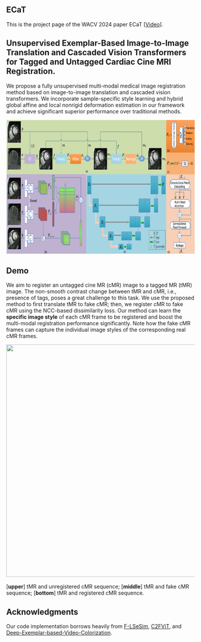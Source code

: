 ## ECaT
This is the project page of the WACV 2024 paper ECaT [[Video](https://youtu.be/TAkiciKl9N4)].

## Unsupervised Exemplar-Based Image-to-Image Translation and Cascaded Vision Transformers for Tagged and Untagged Cardiac Cine MRI Registration.
We propose a fully unsupervised multi-modal medical image registration method based on image-to-image translation and cascaded vision transformers. We incorporate sample-specific style learning and hybrid global affine and local nonrigid deformation estimation in our framework and achieve significant superior performance over traditional methods.
<div align=center><img width="820" height="358" src="https://github.com/DeepTag/ECaT/blob/main/ecat.png"/></div>

## Demo
We aim to register an untagged cine MR (cMR) image to a tagged MR (tMR) image. The non-smooth contrast change between tMR and cMR, i.e., presence of tags, poses a great challenge to this task. We use the proposed method to first translate tMR to fake cMR; then, we register cMR to fake cMR using the NCC-based dissimilarity loss. Our method can learn the **specific image style** of each cMR frame to be registered and boost the multi-modal registration performance significantly. Note how the fake cMR frames can capture the individual image styles of the corresponding real cMR frames.  
<div align=center><img width="620" height="620" src="https://github.com/DeepTag/ECaT/blob/main/tfc.gif"/></div>

[**upper**] tMR and unregistered cMR sequence; [**middle**] tMR and fake cMR sequence; [**bottom**] tMR and registered cMR sequence. 

## Acknowledgments
Our code implementation borrows heavily from [F-LSeSim](https://github.com/lyndonzheng/F-LSeSim), [C2FViT](https://github.com/cwmok/C2FViT), and [Deep-Exemplar-based-Video-Colorization](https://github.com/zhangmozhe/Deep-Exemplar-based-Video-Colorization).
